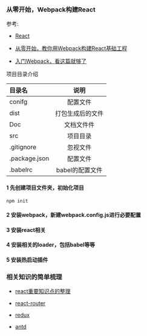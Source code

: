 ### 从零开始，Webpack构建React

参考:

  - [React](https://react.docschina.org/)

  - [从零开始，教你用Webpack构建React基础工程](https://www.jianshu.com/p/4df92c335617/)

  - [入门Webpack，看这篇就够了](https://www.jianshu.com/p/42e11515c10f)

项目目录介绍

|目录名|说明|
|:---|:---:|
|conifg|配置文件|
|dist|打包生成后的文件|
|Doc|文档文件件|
|src|项目目录|
|.gitignore|忽视文件|
|.package.json|配置文件|
|.babelrc|babel的配置文件|



#### 1 先创建项目文件夹，初始化项目

```
npm init
```

#### 2 安装webpack，新建webpack.config.js进行必要配置

#### 3 安装react相关

#### 4 安装相关的loader，包括babel等等

#### 5 安装热启动插件

### 相关知识的简单梳理

  - [react重要知识点的整理](/Doc/react.md)
  + [react-router](/Doc/react-router.md)
  * [redux](/Doc/redux.md)
  - [antd](/Doc/antd.md)
